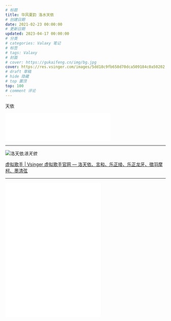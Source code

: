 ```yaml
---
# 标题
title: 华风夏韵 洛水天依
# 创建日期
date: 2021-02-23 00:00:00
# 更新日期
updated: 2023-04-17 00:00:00
# 分类
# categories: Valaxy 笔记
# 标签
# tags: Valaxy
# 封面
# cover: https://gukaifeng.cn/img/bg.jpg
cover: https://res.vsinger.com/images/5dd18c9fb658d70dca509184c0a50202.jpg
# draft 草稿
# hide 隐藏
# top 置顶
top: 100
# comment 评论
---
```


天依

<!-- more -->

<iframe frameborder="no" border="0" marginwidth="0" marginheight="0" width=330 height=86 src="//music.163.com/outchain/player?type=2&id=1963053471&auto=1&height=66"></iframe>

<hr>

![洛天依](https://res.vsinger.com/images/e4a5e56fa3a1817244195f15ce5dcda9.jpg)_洛天依_

[虚拟歌手 | Vsinger 虚拟歌手官网 — 洛天依、言和、乐正绫、乐正龙牙、徵羽摩柯、墨清弦](https://vsinger.com/vsinger)

<hr>

<iframe src="//player.bilibili.com/player.html?aid=291530455&bvid=BV1Hf4y1L7MF&cid=368390647&page=1&autoplay=0" scrolling="no" border="0" frameborder="no" framespacing="0" allowfullscreen="true" height="420"> </iframe>

